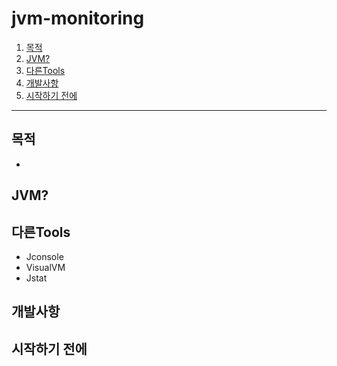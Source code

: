 # jvm-monitoring

1. [목적](#목적)
2. [JVM?](#JVM?)
3. [다른Tools](#tools)
4. [개발사항](#개발사항)
5. [시작하기 전에](#before-start)

----

## 목적
* 
## JVM?

## 다른Tools
* Jconsole
* VisualVM
* Jstat
## 개발사항

## 시작하기 전에
